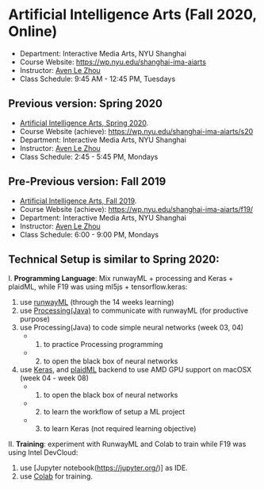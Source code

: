 # Artificial Intelligence Arts (Fall 2020, Online)
* Department: Interactive Media Arts, NYU Shanghai
* Course Website: https://wp.nyu.edu/shanghai-ima-aiarts
* Instructor: [Aven Le Zhou](https://www.aven.cc/)
* Class Schedule: 9:45 AM - 12:45 PM, Tuesdays

## Previous version: Spring 2020
* [Artificial Intelligence Arts, Spring 2020](https://github.com/aaaven/aiarts2020).
* Course Website (achieve): https://wp.nyu.edu/shanghai-ima-aiarts/s20
* Department: Interactive Media Arts, NYU Shanghai
* Instructor: [Aven Le Zhou](https://www.aven.cc/)
* Class Schedule: 2:45 - 5:45 PM, Mondays

## Pre-Previous version: Fall 2019
* [Artificial Intelligence Arts, Fall 2019](https://github.com/aaaven/aiarts2019).
* Course Website (achieve): https://wp.nyu.edu/shanghai-ima-aiarts/f19/
* Department: Interactive Media Arts, NYU Shanghai
* Instructor: [Aven Le Zhou](https://www.aven.cc/)
* Class Schedule: 6:00 - 9:00 PM, Mondays

## Technical Setup is similar to Spring 2020: 

I. **Programming Language**: Mix runwayML + processing and Keras + plaidML, while F19 was using ml5js + tensorflow.keras:
  1. use [runwayML](https://runwayml.com/) (through the 14 weeks learning)
  2. use [Processing(Java)](https://processing.org/) to communicate with runwayML (for productive purpose)
  3. use Processing(Java) to code simple neural networks (week 03, 04)
      * 1. to practice Processing programming
      * 2. to open the black box of neural networks
  4. use [Keras](https://keras.io/), and [plaidML](https://github.com/plaidml/plaidml) backend to use AMD GPU support on macOSX (week 04 - week 08)
      * 1. to open the black box of neural networks 
      * 2. to learn the workflow of setup a ML project
      * 3. to learn Keras (not required learning objective)

II. **Training**: experiment with RunwayML and Colab to train while F19 was using Intel DevCloud:
  1. use [Jupyter notebook(https://jupyter.org/)] as IDE.
  2. use [Colab](https://colab.research.google.com/notebooks/welcome.ipynb) for training.